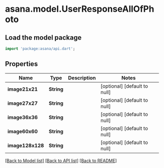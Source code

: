# asana.model.UserResponseAllOfPhoto

## Load the model package
```dart
import 'package:asana/api.dart';
```

## Properties
Name | Type | Description | Notes
------------ | ------------- | ------------- | -------------
**image21x21** | **String** |  | [optional] [default to null]
**image27x27** | **String** |  | [optional] [default to null]
**image36x36** | **String** |  | [optional] [default to null]
**image60x60** | **String** |  | [optional] [default to null]
**image128x128** | **String** |  | [optional] [default to null]

[[Back to Model list]](../README.md#documentation-for-models) [[Back to API list]](../README.md#documentation-for-api-endpoints) [[Back to README]](../README.md)


